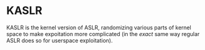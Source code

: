 # KASLR

KASLR is the kernel version of ASLR, randomizing various parts of kernel space to make expoitation more complicated (in the _exact_ same way regular ASLR does so for userspace exploitation).
